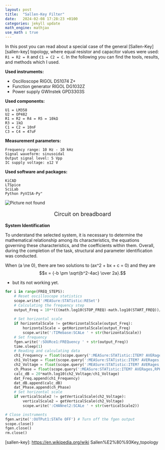 ```yaml
---
layout: post
title:  "Sallen-Key Filter"
date:   2024-02-08 17:28:23 +0100
categories: jekyll update
math_engine: mathjax
use_math : true
---
```

In this post you can read about a special case of the general [Sallen-Key][sallen-key] topology, where equal resistor and capacitor values were used:  `R1 = R2 = R` and `C1 = C2 = C`. In the following you can find the tools, results, and methods which I used.

**Used instruments:**

  -  Oscilloscope RIGOL DS1074 Z+
  -  Function generator RIGOL DG1032Z
  -  Power supply GWInstek GPD3303S

**Used components:**

    U1 = LM358
    U2 = OP482
    R1 = R2 = R4 = R5 = 10kΩ
    R3 = 1kΩ
    C1 = C2 = 10nF
    C3 = C4 = 47uF

**Measurement parameters:**

    Frequency range: 10 Hz - 10 kHz
    Signal waveform: sinusoidal
    Output signal level: 5 Vpp
    IC supply voltage: ±12 V


**Used software and packages:**

    KiCAD
    LTSpice
    SciLab
    Python PyVISA-Py"


<img src="/unideb.playgnd/images/breadboard.png" alt="Picture not found">
<p align="center" style="font-size: 18px;">
Circuit on breadboard</p>

**System Identification**

To understand the selected system, it is necessary to determine the mathematical relationship among its characteristics, the equations governing these characteristics, and the coefficients within them. Overall, during the completion of the task, structural and parameter identification was conducted.

When \(a \ne 0\), there are two solutions to \(ax^2 + bx + c = 0\) and they are
$$x = {-b \pm \sqrt{b^2-4ac} \over 2a}.$$

 - but its not working yet.


```python
for i in range(FREQ_STEPS):
    # Reset oscilloscope statistics
    scope.write(':MEASure:STATistic:RESet')
    # Calculating the frequency step
    output_Freq = 10**(((math.log10(STOP_FREQ)-math.log10(START_FREQ))/(FREQ_STEPS-1)*(1+i-1))+math.log10(START_FREQ))
    
    # Set horizontal scale
    if horizontalScale != getHorizontalScale(output_Freq):
        horizontalScale = getHorizontalScale(output_Freq)
        scope.write(':TIMebase:SCALe ' + str(horizontalScale))
    # Set frequency
    fgen.write(':SOURce1:FREQuency ' + str(output_Freq))
    time.sleep(1)
    # Reading and calculating data
    ch1_Frequency = float(scope.query(':MEASure:STATistic:ITEM? AVERages,FREQuency,CHANnel1'))
    ch1_Voltage = float(scope.query(':MEASure:STATistic:ITEM? AVERages,VPP,CHANnel1'))
    ch2_Voltage = float(scope.query(':MEASure:STATistic:ITEM? AVERages,VPP,CHANnel2'))
    ch_Phase = float(scope.query(':MEASure:STATistic:ITEM? AVERages,RPHase'))*-1
    calc_dB = 20*math.log10(ch2_Voltage/ch1_Voltage)
    dat_Freq.append(ch1_Frequency)
    dat_dB.append(calc_dB)
    dat_Phase.append(ch_Phase)
    # Set horizontal scale
    if verticalScale2 != getVerticalScale(ch2_Voltage):
        verticalScale2 = getVerticalScale(ch2_Voltage)
        scope.write(':CHANnel2:SCALe ' + str(verticalScale2))

# Close instruments
fgen.write(':OUTPut1:STATe OFF') # Turn off the fgen output
scope.close()
fgen.close()
rm.close()
```


[sallen-key]: https://en.wikipedia.org/wiki Sallen%E2%80%93Key_topology
